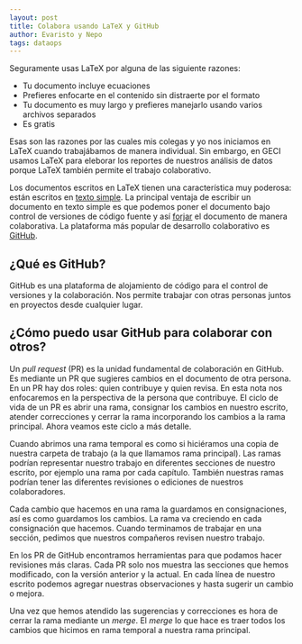 ```yaml
---
layout: post
title: Colabora usando LaTeX y GitHub
author: Evaristo y Nepo
tags: dataops
---
```


Seguramente usas LaTeX por alguna de las siguiente razones:

- Tu documento incluye ecuaciones
- Prefieres enfocarte en el contenido sin distraerte por el formato
- Tu documento es muy largo y prefieres manejarlo usando varios archivos separados
- Es gratis

Esas son las razones por las cuales mis colegas y yo nos iniciamos en LaTeX cuando trabajábamos de
manera individual. Sin embargo, en GECI usamos LaTeX para eleborar los reportes de nuestros análisis
de datos porque LaTeX también permite el trabajo colaborativo.

Los documentos escritos en LaTeX tienen una característica muy poderosa: están escritos en [texto
simple](https://en.wikipedia.org/wiki/Plain_text). La principal ventaja de escribir un documento en
texto simple es que podemos poner el documento bajo control de versiones de código fuente y así
[forjar](https://en.wikipedia.org/wiki/Forge_(software)) el documento de manera colaborativa. La
plataforma más popular de desarrollo colaborativo es [GitHub](https://en.wikipedia.org/wiki/GitHub).

## ¿Qué es GitHub?

GitHub es una plataforma de alojamiento de código para el control de versiones y la colaboración.
Nos permite trabajar con otras personas juntos en proyectos desde cualquier lugar.

## ¿Cómo puedo usar GitHub para colaborar con otros?

Un _pull request_ (PR) es la unidad fundamental de colaboración en GitHub. Es mediante un PR que
sugieres cambios en el documento de otra persona. En un PR hay dos roles: quien contribuye y quien
revisa. En esta nota nos enfocaremos en la perspectiva de la persona que contribuye. El ciclo de
vida de un PR es abrir una rama, consignar los cambios en nuestro escrito, atender correcciones y
cerrar la rama incorporando los cambios a la rama principal. Ahora veamos este ciclo a más detalle.

Cuando abrimos una rama temporal es como si hiciéramos una copia de nuestra carpeta de trabajo (a la
que llamamos rama principal). Las ramas podrían representar nuestro trabajo en diferentes secciones
de nuestro escrito, por ejemplo una rama por cada capítulo. También nuestras ramas podrían tener las
diferentes revisiones o ediciones de nuestros colaboradores.

Cada cambio que hacemos en una rama la guardamos en consignaciones, así es como guardamos los
cambios. La rama va creciendo en cada consignación que hacemos. Cuando terminamos de trabajar en una
sección, pedimos que nuestros compañeros revisen nuestro trabajo. 

En los PR de GitHub encontramos herramientas para que podamos hacer revisiones más claras. Cada PR
solo nos muestra las secciones que hemos modificado, con la versión anterior y la actual. En cada
línea de nuestro escrito podemos agregar nuestras observaciones y hasta sugerir un cambio o mejora.

Una vez que hemos atendido las sugerencias y correcciones es hora de cerrar la rama mediante un
_merge_. El _merge_ lo que hace es traer todos los cambios que hicimos en rama temporal a nuestra
rama principal.

